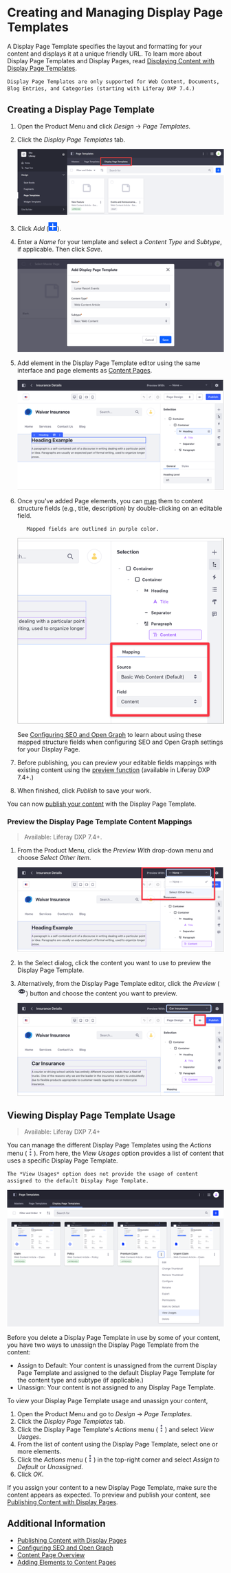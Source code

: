 # Creating and Managing Display Page Templates

A Display Page Template specifies the layout and formatting for your content and displays it at a unique friendly URL. To learn more about Display Page Templates and Display Pages, read [Displaying Content with Display Page Templates](./about-display-page-templates-and-display-pages.md).

```{note}
Display Page Templates are only supported for Web Content, Documents, Blog Entries, and Categories (starting with Liferay DXP 7.4.)
```

## Creating a Display Page Template

1. Open the Product Menu and click *Design* &rarr; *Page Templates*.

1. Click the *Display Page Templates* tab.

   ![Go to Page Templates, and click on the Display Page Templates tab.](./creating-and-managing-display-page-templates/images/02.png)

1. Click *Add* (![Add](./../../../images/icon-add.png)).

1. Enter a *Name* for your template and select a *Content Type* and *Subtype*, if applicable. Then click *Save*.

   ![Select the content type and subtype for your new template.](./creating-and-managing-display-page-templates/images/03.png)

1. Add element in the Display Page Template editor using the same interface and page elements as [Content Pages](../../creating-pages/building-and-managing-content-pages/content-page-editor-user-interface-reference.md).

   ![Build your template using Fragments and Widgets.](./creating-and-managing-display-page-templates/images/04.png)

1. Once you've added Page elements, you can [map](../../creating-pages/building-and-managing-content-pages/configuring-elements-on-content-pages.md#mapping-content) them to content structure fields (e.g., title, description) by double-clicking on an editable field.

   ```tip::
      Mapped fields are outlined in purple color.
   ```

   ![Map Page elements to structure fields.](./creating-and-managing-display-page-templates/images/05.png)

   See [Configuring SEO and Open Graph](./configuring-seo-and-open-graph.md) to learn about using these mapped structure fields when configuring SEO and Open Graph settings for your Display Page.

1. Before publishing, you can preview your editable fields mappings with existing content using the [preview function](#preview-the-display-page-template-content-mappings) (available in Liferay DXP 7.4+.)

1. When finished, click *Publish* to save your work.

You can now [publish your content](./publishing-content-with-display-pages.md) with the Display Page Template.

### Preview the Display Page Template Content Mappings

> Available: Liferay DXP 7.4+.

1. From the Product Menu, click the *Preview With* drop-down menu and choose *Select Other Item*.

   ![Choose the content you want to use to preview your Display Page Template.](./creating-and-managing-display-page-templates/images/07.png)

1. In the Select dialog, click the content you want to use to preview the Display Page Template.
1. Alternatively, from the Display Page Template editor, click the *Preview* (![Preview](../../../images/icon-preview.png)) button and choose the content you want to preview.

   ![Click the Preview button to preview your Display Page Template mappings.](./creating-and-managing-display-page-templates/images/08.png)

## Viewing Display Page Template Usage

> Available: Liferay DXP 7.4+

You can manage the different Display Page Templates using the *Actions* menu (![Actions](../../../images/icon-actions.png)). From here, the *View Usages* option provides a list of content that uses a specific Display Page Template.

```{note}
The *View Usages* option does not provide the usage of content assigned to the default Display Page Template.
```

![Managing your Display Page Template using the Actions menu](./creating-and-managing-display-page-templates/images/06.png)

Before you delete a Display Page Template in use by some of your content, you have two ways to unassign the Display Page Template from the content:

- Assign to Default: Your content is unassigned from the current Display Page Template and assigned to the default Display Page Template for the content type and subtype (if applicable.)
- Unassign: Your content is not assigned to any Display Page Template.

To view your Display Page Template usage and unassign your content,

1. Open the Product Menu and go to *Design* &rarr; *Page Templates*.
1. Click the *Display Page Templates* tab.
1. Click the Display Page Template's *Actions* menu (![Actions](../../../images/icon-actions.png)) and select *View Usages*.
1. From the list of content using the Display Page Template, select one or more elements.
1. Click the *Actions* menu (![Actions](../../../images/icon-actions.png)) in the top-right corner and select *Assign to Default* or *Unassigned*.
1. Click *OK*.

If you assign your content to a new Display Page Template, make sure the content appears as expected. To preview and publish your content, see [Publishing Content with Display Pages](./publishing-content-with-display-pages.md).

## Additional Information

- [Publishing Content with Display Pages](./publishing-content-with-display-pages.md)
- [Configuring SEO and Open Graph](./configuring-seo-and-open-graph.md)
- [Content Page Overview](./../../creating-pages/building-and-managing-content-pages/content-pages-overview.md)
- [Adding Elements to Content Pages](../../creating-pages/building-and-managing-content-pages/adding-elements-to-content-pages.md)
